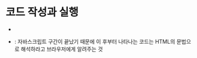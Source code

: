 # 코드 작성과 실행
*   
<script>   
alert('hello world');   
</script>   
  * <script> :  웹브라우저에게 지금부터는 자바스크립트 코드이기 때문에 이 코드를 해석 할 때는 자바스크립트의 문법에 따라서 해석해서 실행하라고 알려주는 구문(태그)
  * alert('Hello world')는 경고창에 Hello world라는 문구를 출력하라는 일종의 명령
  * </script> : 자바스크립트 구간이 끝났기 때문에 이 후부터 나타나는 코드는 HTML의 문법으로 해석하라고 브라우저에게 알려주는 것
